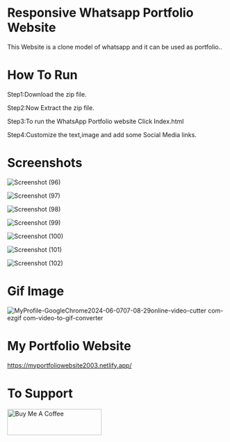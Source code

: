 # Responsive Whatsapp Portfolio Website
This Website is a clone model of whatsapp and it can be used as portfolio..

# How To Run 
Step1:Download the zip file.

Step2:Now Extract the zip file.

Step3:To run the WhatsApp Portfolio website Click Index.html

Step4:Customize the text,image and add some Social Media links.

# Screenshots 
![Screenshot (96)](https://github.com/ezhilezhil/Whatsapp-Clone-Portfolio/assets/167604422/05ead10a-1e74-4d27-97ca-4d1a8cb27b15)

![Screenshot (97)](https://github.com/ezhilezhil/Whatsapp-Clone-Portfolio/assets/167604422/bd2058f5-955c-4c93-a4bc-e6587280107d)

![Screenshot (98)](https://github.com/ezhilezhil/Whatsapp-Clone-Portfolio/assets/167604422/faf75fe5-dd6d-432f-9487-77c0d3456f48)

![Screenshot (99)](https://github.com/ezhilezhil/Whatsapp-Clone-Portfolio/assets/167604422/218ca69b-09f7-4c48-8551-82ffd37556b3)

![Screenshot (100)](https://github.com/ezhilezhil/Whatsapp-Clone-Portfolio/assets/167604422/71ab2f44-3d5b-4315-be62-558da3b8407e)

![Screenshot (101)](https://github.com/ezhilezhil/Whatsapp-Clone-Portfolio/assets/167604422/0fc8a933-0764-49ee-b3c1-1be91f2471a2)

![Screenshot (102)](https://github.com/ezhilezhil/Whatsapp-Clone-Portfolio/assets/167604422/ed5cdbff-638e-4931-b982-91a3778daca3)

# Gif Image

![MyProfile-GoogleChrome2024-06-0707-08-29online-video-cutter com-ezgif com-video-to-gif-converter](https://github.com/ezhilezhil/Whatsapp-Clone-Portfolio/assets/167604422/5bf21d9b-f0e0-4c29-be91-40f44a3f3b82)

# My Portfolio Website
https://myportfoliowebsite2003.netlify.app/

# To Support 
<a href="https://www.buymeacoffee.com/ezhilarasu" target="_blank"><img src="https://cdn.buymeacoffee.com/buttons/v2/default-yellow.png" alt="Buy Me A Coffee" style="height: 60px !important;width: 217px !important;" ></a>

